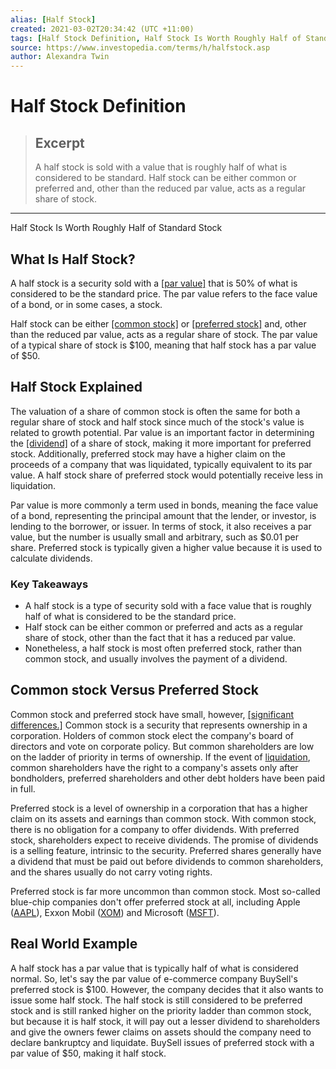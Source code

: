 ```yaml
---
alias: [Half Stock]
created: 2021-03-02T20:34:42 (UTC +11:00)
tags: [Half Stock Definition, Half Stock Is Worth Roughly Half of Standard Stock]
source: https://www.investopedia.com/terms/h/halfstock.asp
author: Alexandra Twin
---
```


# Half Stock Definition

> ## Excerpt
> A half stock is sold with a value that is roughly half of what is considered to be standard. Half stock can be either common or preferred and, other than the reduced par value, acts as a regular share of stock.

---

Half Stock Is Worth Roughly Half of Standard Stock
## What Is Half Stock?

A half stock is a security sold with a [[par value]](https://www.investopedia.com/terms/p/parvalue.asp) that is 50% of what is considered to be the standard price. The par value refers to the face value of a bond, or in some cases, a stock.

Half stock can be either [[common stock]](https://www.investopedia.com/terms/c/commonstock.asp) or [[preferred stock]](https://www.investopedia.com/terms/p/preferredstock.asp) and, other than the reduced par value, acts as a regular share of stock. The par value of a typical share of stock is $100, meaning that half stock has a par value of $50.

## Half Stock Explained

The valuation of a share of common stock is often the same for both a regular share of stock and half stock since much of the stock's value is related to growth potential. Par value is an important factor in determining the [[dividend]](https://www.investopedia.com/terms/d/dividend.asp) of a share of stock, making it more important for preferred stock. Additionally, preferred stock may have a higher claim on the proceeds of a company that was liquidated, typically equivalent to its par value. A half stock share of preferred stock would potentially receive less in liquidation.

Par value is more commonly a term used in bonds, meaning the face value of a bond, representing the principal amount that the lender, or investor, is lending to the borrower, or issuer. In terms of stock, it also receives a par value, but the number is usually small and arbitrary, such as $0.01 per share. Preferred stock is typically given a higher value because it is used to calculate dividends.

### Key Takeaways

-   A half stock is a type of security sold with a face value that is roughly half of what is considered to be the standard price.
-   Half stock can be either common or preferred and acts as a regular share of stock, other than the fact that it has a reduced par value.
-   Nonetheless, a half stock is most often preferred stock, rather than common stock, and usually involves the payment of a dividend.

## Common stock Versus Preferred Stock

Common stock and preferred stock have small, however, [[significant differences.]](https://www.investopedia.com/articles/active-trading/101614/what-you-need-know-about-preferred-stock.asp) Common stock is a security that represents ownership in a corporation. Holders of common stock elect the company's board of directors and vote on corporate policy. But common shareholders are low on the ladder of priority in terms of ownership. If the event of [liquidation](https://www.investopedia.com/terms/l/liquidation.asp), common shareholders have the right to a company's assets only after bondholders, preferred shareholders and other debt holders have been paid in full.

Preferred stock is a level of ownership in a corporation that has a higher claim on its assets and earnings than common stock. With common stock, there is no obligation for a company to offer dividends. With preferred stock, shareholders expect to receive dividends. The promise of dividends is a selling feature, intrinsic to the security. Preferred shares generally have a dividend that must be paid out before dividends to common shareholders, and the shares usually do not carry voting rights.

Preferred stock is far more uncommon than common stock. Most so-called blue-chip companies don't offer preferred stock at all, including Apple ([AAPL](https://www.investopedia.com/markets/quote?tvwidgetsymbol=aapl)), Exxon Mobil ([XOM](https://www.investopedia.com/markets/quote?tvwidgetsymbol=xom)) and Microsoft ([MSFT](https://www.investopedia.com/markets/quote?tvwidgetsymbol=msft)).

## Real World Example

A half stock has a par value that is typically half of what is considered normal. So, let's say the par value of e-commerce company BuySell's preferred stock is $100. However, the company decides that it also wants to issue some half stock. The half stock is still considered to be preferred stock and is still ranked higher on the priority ladder than common stock, but because it is half stock, it will pay out a lesser dividend to shareholders and give the owners fewer claims on assets should the company need to declare bankruptcy and liquidate. BuySell issues of preferred stock with a par value of $50, making it half stock.
